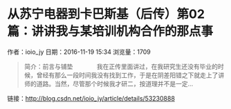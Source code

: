 # 从苏宁电器到卡巴斯基（后传）第02篇：讲讲我与某培训机构合作的那点事
作者：ioio_jy
日期：2016-11-19 15:34
浏览量：1709
> 简介：前言与铺垫              我在正传里面讲过，在我研究生还没有毕业的时候，曾经有那么一段时间我没有找到工作，于是在阴差阳错之下就走上了讲师的道路。当然，尽管那个时候我才研二，按道理并不是一定...

 链接：http://blog.csdn.net/ioio_jy/article/details/53230888
